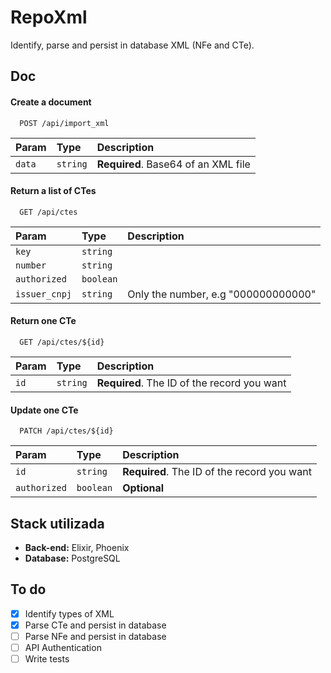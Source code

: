 
# RepoXml

Identify, parse and persist in database XML (NFe and CTe).


## Doc

#### Create a document

```http
  POST /api/import_xml
```

| Param   | Type       | Description                           |
| :---------- | :--------- | :---------------------------------- |
| `data` | `string` | **Required**. Base64 of an XML file |


#### Return a list of CTes

```http
  GET /api/ctes
```

| Param   | Type       | Description                                   |
| :---------- | :--------- | :------------------------------------------ |
| `key`      | `string` |   |
| `number`      | `string` |   |
| `authorized` | `boolean` | |
| `issuer_cnpj` | `string` | Only the number, e.g "000000000000"|


#### Return one CTe

```http
  GET /api/ctes/${id}
```

| Param   | Type       | Description                                   |
| :---------- | :--------- | :------------------------------------------ |
| `id`      | `string` | **Required**. The ID of the record you want |

#### Update one CTe

```http
  PATCH /api/ctes/${id}
```

| Param   | Type       | Description                                   |
| :---------- | :--------- | :------------------------------------------ |
| `id`      | `string` | **Required**. The ID of the record you want |
| `authorized` | `boolean` | **Optional** |



## Stack utilizada

* **Back-end:** Elixir, Phoenix
* **Database:** PostgreSQL

## To do
- [x]   Identify types of XML
- [x]   Parse CTe and persist in database
- [ ]   Parse NFe and persist in database
- [ ]   API Authentication
- [ ]   Write tests